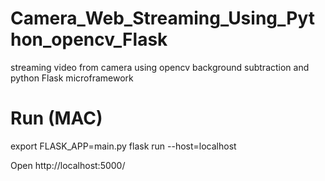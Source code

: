 # Camera_Web_Streaming_Using_Python_opencv_Flask
streaming video from camera using opencv background subtraction and python Flask microframework

# Run (MAC)

export FLASK_APP=main.py
flask run --host=localhost

Open 
http://localhost:5000/
